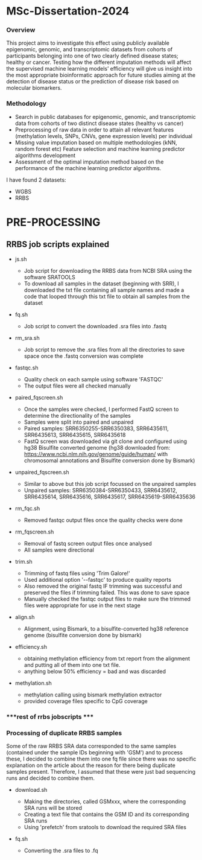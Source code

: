 # MSc-Dissertation-2024

### Overview 

This project aims to investigate this effect using publicly available epigenomic, genomic, and transcriptomic datasets from cohorts of participants belonging into one of two clearly defined disease states; healthy or cancer. Testing how the different imputation methods will affect the supervised machine learning models’ efficiency will give us insight into the most appropriate bioinformatic approach for future studies aiming at the detection of disease status or the prediction of disease risk based on molecular biomarkers.

### Methodology
* Search in public databases for epigenomic, genomic, and transcriptomic data from cohorts of two distinct disease states (healthy vs cancer)
* Preprocessing of raw data in order to attain all relevant features (methylation levels, SNPs, CNVs, gene expression levels) per individual
* Missing value imputation based on multiple methodologies (kNN, random forest etc) Feature selection and machine learning predictor algorithms development
* Assessment of the optimal imputation method based on the performance of the machine learning predictor algorithms.

I have found 2 datasets: 
* WGBS
* RRBS


# PRE-PROCESSING
## RRBS job scripts explained

* js.sh
  * Job script for downloading the RRBS data from NCBI SRA using the software SRATOOLS
  * To download all samples in the dataset (beginning with SRR), I downloaded the txt file containing all sample names and made a code that looped through this txt file to obtain all samples from the dataset

* fq.sh
  * Job script to convert the downloaded .sra files into .fastq

* rm_sra.sh
  * Job script to remove the .sra files from all the directories to save space once the .fastq conversion was complete

* fastqc.sh
  * Quality check on each sample using software 'FASTQC'
  * The output files were all checked manually

* paired_fqscreen.sh
  * Once the samples were checked, I performed FastQ screen to determine the directionality of the samples
  * Samples were split into paired and unpaired
  * Paired samples: SRR6350255-SRR6350383, SRR6435611, SRR6435613, SRR6435615, SRR6435618
  * FastQ screen was downloaded via git clone and configured using hg38 Bisulfite converted genome (hg38 downloaded from: https://www.ncbi.nlm.nih.gov/genome/guide/human/ with chromosomal annotations and Bisulfite conversion done by Bismark)

* unpaired_fqscreen.sh
  * Similar to above but this job script focussed on the unpaired samples
  * Unpaired samples: SRR6350384-SRR6350433, SRR6435612, SRR6435614, SRR6435616, SRR6435617, SRR6435619-SRR6435636

* rm_fqc.sh
  * Removed fastqc output files once the quality checks were done

* rm_fqscreen.sh
   * Removal of fastq screen output files once analysed
   * All samples were directional
 
 * trim.sh
   * Trimming of fastq files using 'Trim Galore!'
   * Used additional option '--fastqc' to produce quality reports
   * Also removed the original fastq IF trimming was successful and preserved the files if trimming failed. This was done to save space
   * Manually checked the fastqc output files to make sure the trimmed files were appropriate for use in the next stage
  
 * align.sh
   * Alignment, using Bismark, to a bisulfite-converted hg38 reference genome (bisulfite conversion done by bismark)

* efficiency.sh
  * obtaining methylation efficiency from txt report from the alignment and putting all of them into one txt file.
  * anything below 50% efficiency = bad and was discarded

* methylation.sh
  * methylation calling using bismark methylation extractor
  * provided coverage files specific to CpG coverage
 

### ***rest of rrbs jobscripts ***

### Processing of duplicate RRBS samples 

Some of the raw RRBS SRA data corresponded to the same samples (contained under the sample IDs beginning with 'GSM') and to process these, I decided to combine them into one fq file since there was no specific explanation on the article about the reason for there being duplicate samples present. Therefore, I assumed that these were just bad sequencing runs and decided to combine them.

* download.sh
  * Making the directories, called GSMxxx, where the corresponding SRA runs will be stored 
  * Creating a text file that contains the GSM ID and its corresponding SRA runs
  * Using 'prefetch' from sratools to download the required SRA files

* fq.sh
  * Converting the .sra files to .fq 
